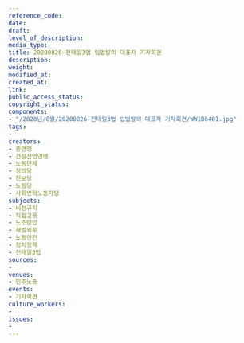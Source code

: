 ```yaml
---
reference_code: 
date: 
draft: 
level_of_description: 
media_type: 
title: 20200826-전태일3법 입법발의 대표자 기자회견
description: 
weight: 
modified_at: 
created_at: 
link: 
public_access_status: 
copyright_status: 
components:
- "/2020년/8월/20200826-전태일3법 입법발의 대표자 기자회견/WW1D6481.jpg"
tags:
- 
creators:
- 총연맹
- 건설산업연맹
- 노동단체
- 정의당
- 진보당
- 노동당
- 사회변혁노동자당
subjects:
- 비정규직
- 직접고용
- 노조탄압
- 재벌외투
- 노동안전
- 정치정책
- 전태일3법
sources:
- 
venues:
- 민주노총
events:
- 기자회견
culture_workers:
- 
issues:
- 
---
```

